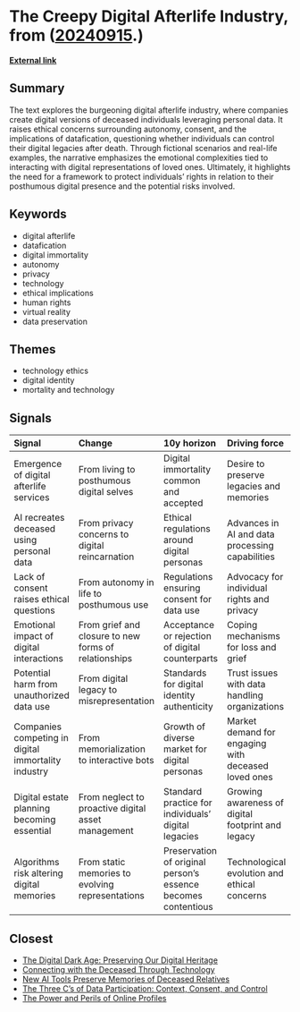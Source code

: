 # __The Creepy Digital Afterlife Industry__, from ([20240915](https://kghosh.substack.com/p/20240915).)

__[External link](https://spectrum.ieee.org/digital-afterlife)__



## Summary

The text explores the burgeoning digital afterlife industry, where companies create digital versions of deceased individuals leveraging personal data. It raises ethical concerns surrounding autonomy, consent, and the implications of datafication, questioning whether individuals can control their digital legacies after death. Through fictional scenarios and real-life examples, the narrative emphasizes the emotional complexities tied to interacting with digital representations of loved ones. Ultimately, it highlights the need for a framework to protect individuals’ rights in relation to their posthumous digital presence and the potential risks involved.

## Keywords

* digital afterlife
* datafication
* digital immortality
* autonomy
* privacy
* technology
* ethical implications
* human rights
* virtual reality
* data preservation

## Themes

* technology ethics
* digital identity
* mortality and technology

## Signals

| Signal                                              | Change                                               | 10y horizon                                                   | Driving force                                       |
|:----------------------------------------------------|:-----------------------------------------------------|:--------------------------------------------------------------|:----------------------------------------------------|
| Emergence of digital afterlife services             | From living to posthumous digital selves             | Digital immortality common and accepted                       | Desire to preserve legacies and memories            |
| AI recreates deceased using personal data           | From privacy concerns to digital reincarnation       | Ethical regulations around digital personas                   | Advances in AI and data processing capabilities     |
| Lack of consent raises ethical questions            | From autonomy in life to posthumous use              | Regulations ensuring consent for data use                     | Advocacy for individual rights and privacy          |
| Emotional impact of digital interactions            | From grief and closure to new forms of relationships | Acceptance or rejection of digital counterparts               | Coping mechanisms for loss and grief                |
| Potential harm from unauthorized data use           | From digital legacy to misrepresentation             | Standards for digital identity authenticity                   | Trust issues with data handling organizations       |
| Companies competing in digital immortality industry | From memorialization to interactive bots             | Growth of diverse market for digital personas                 | Market demand for engaging with deceased loved ones |
| Digital estate planning becoming essential          | From neglect to proactive digital asset management   | Standard practice for individuals’ digital legacies           | Growing awareness of digital footprint and legacy   |
| Algorithms risk altering digital memories           | From static memories to evolving representations     | Preservation of original person’s essence becomes contentious | Technological evolution and ethical concerns        |

## Closest

* [The Digital Dark Age: Preserving Our Digital Heritage](86e67181c4dcbce08848023aa2929bcb)
* [Connecting with the Deceased Through Technology](f97f969e4aadfbae3dee287de4ab721d)
* [New AI Tools Preserve Memories of Deceased Relatives](b7dd6fe41c7bd9a4a04c30adfd020de4)
* [The Three C’s of Data Participation: Context, Consent, and Control](2251d443897c8e2b1369bb144d9252b5)
* [The Power and Perils of Online Profiles](f1d82c77bab293b0974aa46784ef1984)